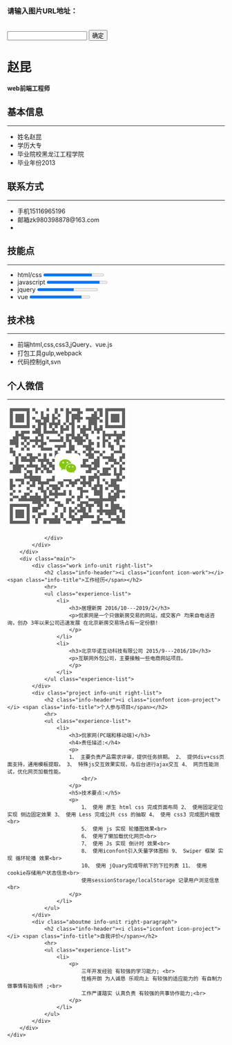 <html lang="en">
<head>
    <meta charset="UTF-8">
    <title>赵昆的简历</title>
    <link rel="stylesheet" href="static/css/style.css">
    <link rel="stylesheet" href="https://cdnjs.cloudflare.com/ajax/libs/remodal/1.1.0/remodal.css">
    <link rel="stylesheet" href="https://cdnjs.cloudflare.com/ajax/libs/remodal/1.1.0/remodal-default-theme.min.css">
    <style>
        .left-label{
            width: 95px
        }
        .label-value{
            width: auto;
        }
    </style>
</head>

<body>
    <div class="container" id="cv">
        <div class="side">
            <div class="me">
                <div class="portrait"></div>
                <div class="remodal remodal-img" data-remodal-id="portrait-modal">
                    <h3>请输入图片URL地址：</h3>
                    <br/>
                    <input type="text" id="avatar-url">
                    <button data-remodal-action="confirm" class="remodal-confirm">确定</button>
                </div>
                <h1 id="username" >赵昆</h1>
                <h4 id="persona-tag" >web前端工程师</h4>
            </div>
            <div class="profile info-unit">
                <h2 class="info-header"><i class="iconfont icon-person"></i> <span class="info-title">基本信息</span></h2>
                <hr>
                <ul class="info-list">
                    <li>
                        <label class="left-label">姓名</label><span class="label-value">赵昆</span></li>
                    <li>
                        <label class="left-label">学历</label><span class="label-value">大专</span></li>
                    <li>
                        <label class="left-label">毕业院校</label><span class="label-value">黑龙江工程学院</span></li>
                    <li>
                        <label class="left-label">毕业年份</label><span class="label-value">2013</span></li>
                </ul>
            </div>
            <div class="contact info-unit">
                <h2 class="info-header"><i class="iconfont icon-call"></i> <span class="info-title">联系方式</span></h2>
                <hr>
                <ul class="info-list">
                    <li>
                        <label class="left-label">手机</label><span class="label-value">15116965196</span>
                    <li>
                        <label class="left-label">邮箱</label><span class="label-value">zk980398878@163.com</span>
                    <li>
                </ul>
            </div>
            <div class="skill info-unit">
                <h2 class="info-header"><i class="iconfont icon-star"></i> <span class="info-title">技能点</span></h2>
                <hr>
                <ul class="progress-list">
                    <li>
                        <label class="left-label">html/css</label>
                        <progress value="80" max="100"></progress>
                    </li>
                    <li>
                        <label class="left-label">javascript</label>
                        <progress value="70" max="80"></progress>
                    </li>
                    <li>
                        <label class="left-label">jquery</label>
                        <progress value="60" max="100"></progress>
                    </li>
                    <li>
                        <label class="left-label">vue</label>
                        <progress value="60" max="70"></progress>
                    </li>
                </ul>
            </div>
            <div class="stack info-unit">
                <h2 class="info-header"><i class="iconfont icon-build"></i> <span class="info-title">技术栈</span></h2>
                <hr>
                <ul class="stack-list">
                    <li>
                        <label class="left-label">前端</label><span class="label-value">html,css,css3,jQuery、vue.js</span></li>
                    </li>
                    <li>
                        <label class="left-label">打包工具</label><span class="label-value">gulp,webpack</span></li>
                    </li>
                    <li>
                        <label class="left-label">代码控制</label><span class="label-value">git,svn</span></li>
                    </li>
                </ul>
            </div>
            <div class="code info-unit">
                <h2 class="info-header"><i class="iconfont icon-weixin"></i> <span class="info-title">个人微信</span></h2>
                <hr>
                <div class="weixin">
                    <img src="static/image/weixin.png" alt="">

                </div>
            </div>
        </div>
        <div class="main">
            <div class="work info-unit right-list">
                <h2 class="info-header"><i class="iconfont icon-work"></i> <span class="info-title">工作经历</span></h2>
                <hr>
                <ul class="experience-list">
                    <li>
                        <h3>居理新房 2016/10---2019/2</h3>
                        <p>侃家网是一个只做新房交易的网站，成交客户 均来自电话咨询，创办 3年以来公司迅速发展 在北京新房交易场占有一定份额!
                        </p>
                    </li>
                    <li>
                        <h3>北京华诺互动科技有限公司 2015/9---2016/10</h3>
                        <p>互联网外包公司，主要接触一些电商网站项目。
                        </p>
                    </li>
                </ul class="experience-list">
            </div>
            <div class="project info-unit right-list">
                <h2 class="info-header"><i class="iconfont icon-project"></i> <span class="info-title">个人参与项目</span></h2>
                <hr>
                <ul class="experience-list">
                    <li>
                        <h3>侃家网(PC端和移动端)</h3>
                        <h4>责任描述:</h4>
                        <p>
                        1、 主要负责产品需求评审，提供任务排期。 2、 提供div+css页面支持，通用模板提取。 3、 特殊js交互效果实现，与后台进行ajax交互 4、 网页性能测试，优化网页加载性能。
                            <br/>
                        </p>
                        <h5>技术要点:</h5>
                        <p>
                            1、 使用 原生 html css 完成页面布局 2、 使用固定定位 实现 侧边固定效果 3、 使用 Less 完成公共 css 的抽取 4、 使用 css3 完成图片缩放 <br>
                            5、 使用 js 实现 轮播图效果<br>
                            6、 使用了懒加载优化网页<br>
                            7、 使用 Js 实现 倒计时 效果<br>
                            8、 使用iconfont引入矢量字体图标 9、 Swiper 框架 实现 循环轮播 效果<br>
                            10、 使用 jQuary完成导航下的下拉列表 11、 使用cookie存储用户状态信息<br>
                            使用sessionStorage/localStorage 记录用户浏览信息<br>
                        </p>
                    </li>
                </ul>
            </div>
            <div class="aboutme info-unit right-paragraph">
                <h2 class="info-header"><i class="iconfont icon-project"></i> <span class="info-title">自我评价</span></h2>
                <hr>
                <ul class="experience-list">
                    <li>
                        <p>
                            三年开发经验 有较强的学习能力; <br>
                            性格开朗 为人诚恳 乐观向上 有较强的适应能力的 有自制力 做事情有始有终 ;<br>
                            工作严谨踏实 认真负责 有较强的共事协作能力;<br>
                        </p>
                    </li>
                </ul>
            </div>
        </div>
    </div>
</body>
</html>
